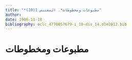 ```yaml
---
title: "*مطبوعات ومخطوطات*. المقتبس 1(10)"
author: 
date: 1906-11-18
bibliography: oclc_4770057679-i_10-div_14.d1e2012.bib
---
```




#  مطبوعات ومخطوطات 

